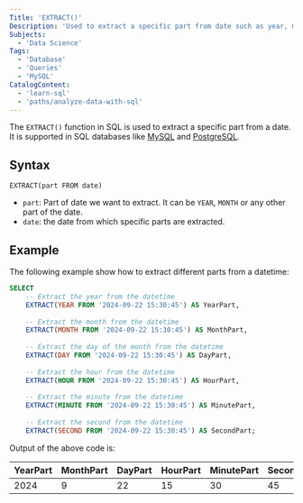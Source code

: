 ```yaml
---
Title: 'EXTRACT()'
Description: 'Used to extract a specific part from date such as year, month etc.'
Subjects:
  - 'Data Science'
Tags:
  - 'Database'
  - 'Queries'
  - 'MySQL'
CatalogContent:
  - 'learn-sql'
  - 'paths/analyze-data-with-sql'
---
```


The `EXTRACT()` function in SQL is used to extract a specific part from a date. It is supported in SQL databases like [MySQL](https://www.codecademy.com/resources/docs/mysql) and [PostgreSQL](https://www.codecademy.com/resources/docs/postgresql).

## Syntax

```pseudo
EXTRACT(part FROM date)
```

- `part`: Part of date we want to extract. It can be `YEAR`, `MONTH` or any other part of the date.
- `date`: the date from which specific parts are extracted.

## Example

The following example show how to extract different parts from a datetime:

```sql
SELECT
    -- Extract the year from the datetime
    EXTRACT(YEAR FROM '2024-09-22 15:30:45') AS YearPart,
    
    -- Extract the month from the datetime
    EXTRACT(MONTH FROM '2024-09-22 15:30:45') AS MonthPart,
    
    -- Extract the day of the month from the datetime
    EXTRACT(DAY FROM '2024-09-22 15:30:45') AS DayPart,
    
    -- Extract the hour from the datetime
    EXTRACT(HOUR FROM '2024-09-22 15:30:45') AS HourPart,
    
    -- Extract the minute from the datetime
    EXTRACT(MINUTE FROM '2024-09-22 15:30:45') AS MinutePart,
    
    -- Extract the second from the datetime
    EXTRACT(SECOND FROM '2024-09-22 15:30:45') AS SecondPart;
```

Output of the above code is:

| YearPart | MonthPart    | DayPart | HourPart | MinutePart | SecondPart |
| -------- | ------------ | ------- | -------- | ---------- | ---------- |
| 2024     | 9            | 22      | 15       | 30         | 45         |
